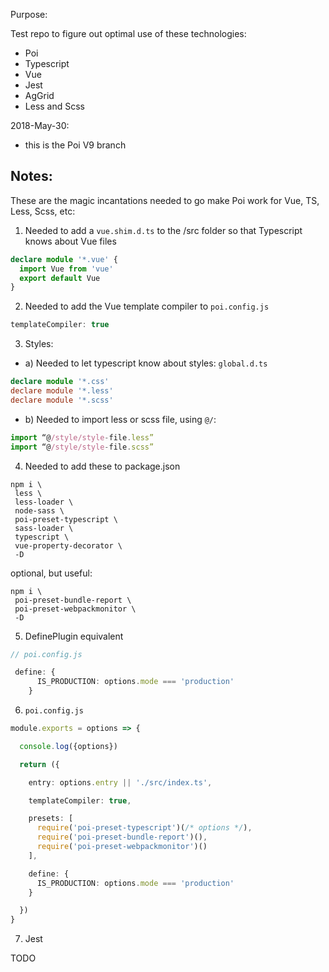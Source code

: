 
Purpose:

Test repo to figure out optimal use of these technologies:

- Poi  
- Typescript
- Vue
- Jest
- AgGrid
- Less and Scss

2018-May-30:
- this is the Poi V9 branch

## Notes:

These are the magic incantations needed to go make Poi work for Vue, TS, Less, Scss, etc:

1) Needed to add a `vue.shim.d.ts` to the /src folder so that Typescript knows about Vue files
 
```ts
declare module '*.vue' {
  import Vue from 'vue'
  export default Vue
}
```

2) Needed to add the Vue template compiler to `poi.config.js`

```js
templateCompiler: true
```


3) Styles:

- a) Needed to let typescript know about styles: `global.d.ts`

```ts
declare module '*.css'
declare module '*.less'
declare module '*.scss'
```

- b) Needed to import less or scss file, using `@/`:

```ts
import “@/style/style-file.less”
import “@/style/style-file.scss”
```

4) Needed to add these to package.json


```shell
npm i \
 less \
 less-loader \
 node-sass \
 poi-preset-typescript \
 sass-loader \
 typescript \
 vue-property-decorator \
 -D 
```

optional, but useful:

```shell
npm i \
 poi-preset-bundle-report \
 poi-preset-webpackmonitor \
 -D
```


5) DefinePlugin equivalent

```ts
// poi.config.js

 define: {
      IS_PRODUCTION: options.mode === 'production'
    }

```

6) `poi.config.js`


   
```ts
module.exports = options => {

  console.log({options})

  return ({

    entry: options.entry || './src/index.ts',

    templateCompiler: true,

    presets: [
      require('poi-preset-typescript')(/* options */),
      require('poi-preset-bundle-report')(),
      require('poi-preset-webpackmonitor')()
    ],

    define: {
      IS_PRODUCTION: options.mode === 'production'
    }

  })
}


```

7) Jest

TODO


